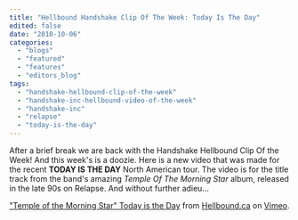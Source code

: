 ```yaml
---
title: "Hellbound Handshake Clip Of The Week: Today Is The Day"
edited: false
date: "2010-10-06"
categories:
  - "blogs"
  - "featured"
  - "features"
  - "editors_blog"
tags:
  - "handshake-hellbound-clip-of-the-week"
  - "handshake-inc-hellbound-video-of-the-week"
  - "handshake-inc"
  - "relapse"
  - "today-is-the-day"
---
```


After a brief break we are back with the Handshake Hellbound Clip Of the Week! And this week's is a doozie. Here is a new video that was made for the recent **TODAY IS THE DAY** North American tour. The video is for the title track from the band's amazing _Temple Of The Morning Star_ album, released in the late 90s on Relapse. And without further adieu...

["Temple of the Morning Star" Today is the Day](http://vimeo.com/15460615) from [Hellbound.ca](http://vimeo.com/hellbound) on [Vimeo](http://vimeo.com).
